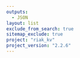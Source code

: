 ```yaml
---
outputs:
  - JSON
layout: list
exclude_from_search: true
sitemap_exclude: true
project: "riak_kv"
project_version: "2.2.6"
---
```



